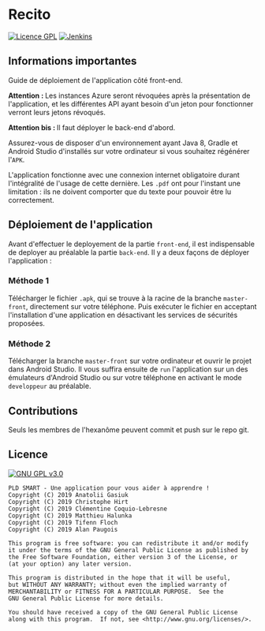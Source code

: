 # Recito
[![Licence GPL](http://img.shields.io/badge/license-GPL-green.svg)](http://www.gnu.org/licenses/quick-guide-gplv3.fr.html)
[![Jenkins](https://img.shields.io/jenkins/build/https/jenkins.qa.ubuntu.com/view%2FPrecise%2Fview%2FAll%2520Precise%2Fjob%2Fprecise-desktop-amd64_default.svg)]()
## Informations importantes
Guide de déploiement de l'application côté front-end.

<b>Attention : </b> Les instances Azure seront révoquées après la présentation de l'application,
 et les différentes API ayant besoin d'un jeton pour fonctionner verront leurs jetons révoqués.
 
 <b>Attention bis : </b> Il faut déployer le back-end d'abord.
  
 Assurez-vous de disposer d'un environnement ayant Java 8, Gradle et Android Studio d'installés sur votre ordinateur si vous souhaitez régénérer l'`APK`.
 
L'application fonctionne avec une connexion internet obligatoire durant l'intégralité de l'usage de cette dernière.
Les `.pdf` ont pour l'instant une limitation : ils ne doivent comporter que du texte pour pouvoir être lu correctement.
 
## Déploiement de l'application
 Avant d'effectuer le deployement de la partie `front-end`, il est indispensable de deployer au préalable la partie `back-end`.
 Il y a deux façons de déployer l'application :
 
### Méthode 1
 
 Télécharger le fichier `.apk`, qui se trouve à la racine de la branche `master-front`, directement sur votre téléphone. Puis exécuter le fichier en acceptant l'installation d'une application en désactivant les services de sécurités proposées.

### Méthode 2
  
  Télécharger la branche `master-front` sur votre ordinateur et ouvrir le projet dans Android Studio. Il vous suffira ensuite de `run`
  l'application sur un des émulateurs d'Android Studio ou sur votre téléphone en activant le mode `developpeur` au préalable.
 
## Contributions
 
 Seuls les membres de l'hexanôme peuvent commit et push sur le repo git.
 
## Licence
 
 [![GNU GPL v3.0](http://www.gnu.org/graphics/gplv3-127x51.png)](http://www.gnu.org/licenses/gpl.html)
 
 ```
 PLD SMART - Une application pour vous aider à apprendre !
 Copyright (C) 2019 Anatolii Gasiuk
 Copyright (C) 2019 Christophe Hirt
 Copyright (C) 2019 Clémentine Coquio-Lebresne
 Copyright (C) 2019 Matthieu Halunka
 Copyright (C) 2019 Tifenn Floch
 Copyright (C) 2019 Alan Paugois
 
 This program is free software: you can redistribute it and/or modify
 it under the terms of the GNU General Public License as published by
 the Free Software Foundation, either version 3 of the License, or
 (at your option) any later version.
 
 This program is distributed in the hope that it will be useful,
 but WITHOUT ANY WARRANTY; without even the implied warranty of
 MERCHANTABILITY or FITNESS FOR A PARTICULAR PURPOSE.  See the
 GNU General Public License for more details.
 
 You should have received a copy of the GNU General Public License
 along with this program.  If not, see <http://www.gnu.org/licenses/>.
 ```

